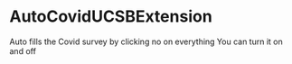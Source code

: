 # AutoCovidUCSBExtension
Auto fills the Covid survey by clicking no on everything
You can turn it on and off